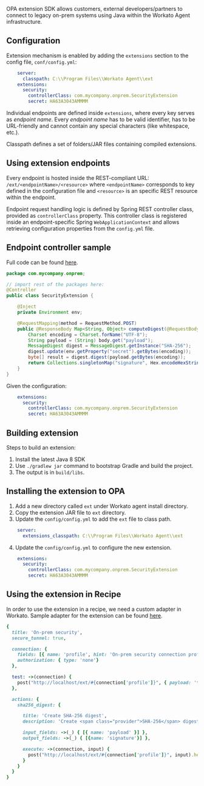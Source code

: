 
OPA extension SDK allows customers, external developers/partners to connect to legacy on-prem systems using Java within the Workato Agent infrastructure.


## Configuration

Extension mechanism is enabled by adding the `extensions` section to the config file, `conf/config.yml`:

```yml
    server:
      classpath: C:\\Program Files\\Workato Agent\\ext
    extensions:
      security:
        controllerClass: com.mycompany.onprem.SecurityExtension
        secret: HA63A3043AMMMM
```

Individual endpoints are defined inside `extensions`, where every key serves as _endpoint name_. Every _endpoint name_ has to be valid identifier, has to be URL-friendly and cannot contain any special characters (like whitespace, etc.).

Classpath defines a set of folders/JAR files containing compiled extensions.


## Using extension endpoints

Every endpoint is hosted inside the REST-compliant URL: `/ext/<endpointName>/<resource>` where `<endpointName>` corresponds to key defined in the configuration file and `<resource>` is an specific REST resource within the endpoint.

Endpoint request handling logic is defined by Spring REST controller class, provided as `controllerClass` property. This controller class is registered inside an endpoint-specific Spring `WebApplicationContext` and allows retrieving configuration properties from the `config.yml` file.

## Endpoint controller sample

Full code can be found [here](https://github.com/workato/opa-extensions/blob/master/src/main/java/com/mycompany/onprem/SecurityExtension.java).

```java
package com.mycompany.onprem;

// import rest of the packages here:
@Controller
public class SecurityExtension {

    @Inject
    private Environment env;

    @RequestMapping(method = RequestMethod.POST)
    public @ResponseBody Map<String, Object> computeDigest(@RequestBody Map<String, Object> body) throws Exception {
        Charset encoding = Charset.forName("UTF-8");
        String payload = (String) body.get("payload");
        MessageDigest digest = MessageDigest.getInstance("SHA-256");
        digest.update(env.getProperty("secret").getBytes(encoding));
        byte[] result = digest.digest(payload.getBytes(encoding));
        return Collections.singletonMap("signature", Hex.encodeHexString(result));
    }
}
```

Given the configuration:

```yml
    extensions:
      security:
        controllerClass: com.mycompany.onprem.SecurityExtension
        secret: HA63A3043AMMMM 
```

## Building extension

Steps to build an extension:

1. Install the latest Java 8 SDK
2. Use `./gradlew jar` command to bootstrap Gradle and build the project.
3. The output is in `build/libs`.

## Installing the extension to OPA

1. Add a new directory called `ext` under Workato agent install directory.
2. Copy the extension JAR file to `ext` directory.
3. Update the `config/config.yml` to add the `ext` file to class path.

```yml
    server:
      extensions_classpath: C:\\Program Files\\Workato Agent\\ext
```

4. Update the `config/config.yml` to configure the new extension.

```yml
    extensions:
      security:
        controllerClass: com.mycompany.onprem.SecurityExtension
        secret: HA63A3043AMMMM
```


## Using the extension in Recipe

In order to use the extension in a recipe, we need a custom adapter in Workato. Sample adapter for the extension 
can be found [here](https://github.com/workato/connector_sdk/blob/master/basic_auth/onprem_security.rb).

```ruby
{
  title: 'On-prem security',
  secure_tunnel: true,

  connection: {
    fields: [{ name: 'profile', hint: 'On-prem security connection profile' }],
    authorization: { type: 'none'}
  },

  test: ->(connection) {
    post("http://localhost/ext/#{connection['profile']}", { payload: 'test' }).headers('X-Workato-Connector': 'enforce')
  },

  actions: {
    sha256_digest: {

      title: 'Create SHA-256 digest',
      description: 'Create <span class="provider">SHA-256</span> digest',

      input_fields: ->(_) { [{ name: 'payload' }] },
      output_fields: ->(_) { [{name: 'signature'}] },

      execute: ->(connection, input) {
        post("http://localhost/ext/#{connection['profile']}", input).headers('X-Workato-Connector': 'enforce')
      }
    }
  }
}
```
